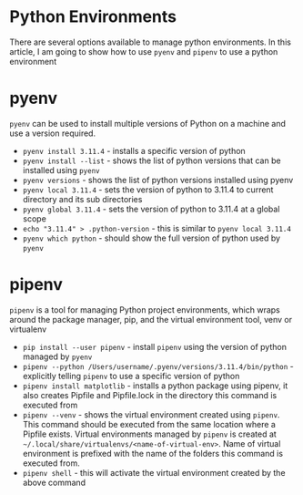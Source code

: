 # Python Environments
There are several options available to manage python environments. In this article, I am going to show how to use `pyenv` and `pipenv` to use a python environment

# pyenv
`pyenv` can be used to install multiple versions of Python on a machine and use a version required.
* `pyenv install 3.11.4` - installs a specific version of python
* `pyenv install --list` - shows the list of python versions that can be installed using `pyenv`
* `pyenv versions` - shows the list of python versions installed using pyenv
* `pyenv local 3.11.4` - sets the version of python to 3.11.4 to current directory and its sub directories
* `pyenv global 3.11.4` - sets the version of python to 3.11.4 at a global scope
* `echo "3.11.4" > .python-version` - this is similar to `pyenv local 3.11.4`
* `pyenv which python` - should show the full version of python used by `pyenv`

# pipenv
`pipenv` is a tool for managing Python project environments, which wraps around the package manager, pip, and the virtual environment tool, venv or virtualenv
* `pip install --user pipenv` - install `pipenv` using the version of python managed by `pyenv`
* `pipenv --python /Users/username/.pyenv/versions/3.11.4/bin/python` - explicitly telling `pipenv` to use a specific version of python
* `pipenv install matplotlib` - installs a python package using pipenv, it also creates Pipfile and Pipfile.lock in the directory this command is executed from
* `pipenv --venv` - shows the virtual environment created using `pipenv`. This command should be executed from the same location where a Pipfile exists. Virtual environments managed by `pipenv` is created at `~/.local/share/virtualenvs/<name-of-virtual-env>`. Name of virtual environment is prefixed with the name of the folders this command is executed from.
* `pipenv shell` - this will activate the virtual environment created by the above command
